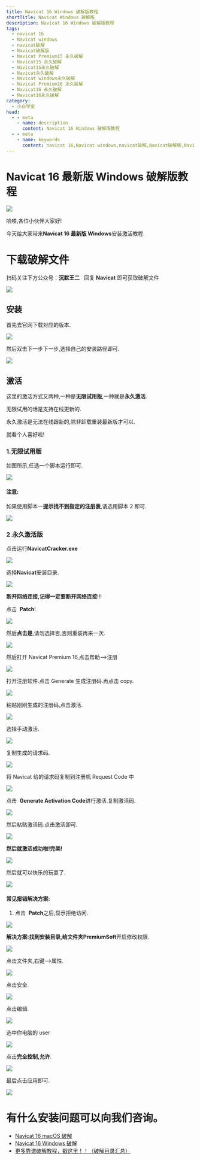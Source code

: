 ```yaml
---
title: Navicat 16 Windows 破解版教程
shortTitle: Navicat Windows 破解版
description: Navicat 16 Windows 破解版教程
tags:
  - navicat 16
  - Navicat windows
  - navicat破解
  - Navicat破解版
  - Navicat Premium15 永久破解
  - Navicat15 永久破解
  - Navicat15永久破解
  - Navicat永久破解
  - Navicat windows永久破解
  - Navicat Premium16 永久破解
  - Navicat16 永久破解
  - Navicat16永久破解
category:
  - 小白学堂
head:
  - - meta
    - name: description
      content: Navicat 16 Windows 破解版教程
  - - meta
    - name: keywords
      content: navicat 16,Navicat windows,navicat破解,Navicat破解版,Navicat Premium15 永久破解,Navicat15 永久破解,Navicat15永久破解,Navicat永久破解,Navicat windows永久破解,Navicat Premium16 永久破解,Navicat16 永久破解,Navicat16永久破解
---
```


# Navicat 16 最新版 Windows 破解版教程

![](http://cdn.tobebetterjavaer.com/tobebetterjavaer/images/nice-article/itmind-navicatzxbwindowspjbjc-a66b42a0-4e64-4d83-b5c1-6d969a932ece.jpg)



哈喽,各位小伙伴大家好!

今天给大家带来**Navicat 16 最新版 Windows**安装激活教程.

# 下载破解文件

扫码关注下方公众号：**沉默王二**   回复  **Navicat** 即可获取破解文件

![](http://cdn.tobebetterjavaer.com/tobebetterjavaer/images/nice-article/itmind-ideapxideajhideayjjhmideazxjhzcmpjjcyjjhqcyx-fc5a32f3-04ed-4bbf-9df8-a13a409a275f.png)

## 安装

首先去官网下载对应的版本.

![](http://cdn.tobebetterjavaer.com/tobebetterjavaer/images/nice-article/itmind-navicatzxbwindowspjbjc-196ff0a8-80bf-42a1-9368-347cc7ed0537.png)

然后双击下一步下一步,选择自己的安装路径即可.

![](http://cdn.tobebetterjavaer.com/tobebetterjavaer/images/nice-article/itmind-navicatzxbwindowspjbjc-a3bc39d1-6076-4d75-83db-66aaf14d0723.png)

## 激活

这里的激活方式又两种,一种是**无限试用版**,一种就是**永久激活**.

无限试用的话是支持在线更新的.

永久激活是无法在线跟新的,除非卸载重装最新版才可以.

就看个人喜好啦!

### 1.无限试用版

如图所示,任选一个脚本运行即可.

![](http://cdn.tobebetterjavaer.com/tobebetterjavaer/images/nice-article/itmind-navicatzxbwindowspjbjc-92c24be1-1d76-4786-9858-b15a9841b489.png)

#### 注意:

如果使用脚本一**提示找不到指定的注册表**,请选用脚本 2 即可.

![](http://cdn.tobebetterjavaer.com/tobebetterjavaer/images/nice-article/itmind-navicatzxbwindowspjbjc-e9921a2b-abfe-4d40-a93f-5b83129b8ad1.png)

### 2.永久激活版

点击运行**NavicatCracker.exe**

![](http://cdn.tobebetterjavaer.com/tobebetterjavaer/images/nice-article/itmind-navicatzxbwindowspjbjc-5aff3118-33cb-401d-a056-20e660fffdde.png)

选择**Navicat**安装目录.

![](http://cdn.tobebetterjavaer.com/tobebetterjavaer/images/nice-article/itmind-navicatzxbwindowspjbjc-4edde149-1909-4fa7-98fa-1741f9ee997c.png)

**断开网络连接,记得一定要断开网络连接**!!!

点击  **Patch**!

![](http://cdn.tobebetterjavaer.com/tobebetterjavaer/images/nice-article/itmind-navicatzxbwindowspjbjc-3fbe53e1-ff97-4c88-af17-184a62b5da65.png)

然后**点击是**,请勿选择否,否则重装再来一次.

![](http://cdn.tobebetterjavaer.com/tobebetterjavaer/images/nice-article/itmind-navicatzxbwindowspjbjc-792244ce-eb22-4eb6-93ec-7a52e60f7fec.png)

然后打开 Navicat Premium 16,点击帮助–>注册

![](http://cdn.tobebetterjavaer.com/tobebetterjavaer/images/nice-article/itmind-navicatzxbwindowspjbjc-5bda44eb-ebf6-4b28-9452-c0c8faf9b586.png)

打开注册软件.点击 Generate 生成注册码.再点击 copy.

![](http://cdn.tobebetterjavaer.com/tobebetterjavaer/images/nice-article/itmind-navicatzxbwindowspjbjc-550d6a3f-c5ea-40dd-b7a7-6df916c4d586.png)

粘贴刚刚生成的注册码,点击激活.

![](http://cdn.tobebetterjavaer.com/tobebetterjavaer/images/nice-article/itmind-navicatzxbwindowspjbjc-17c171d9-535a-4e53-8a48-c6ef4372ccad.png)

选择手动激活.

![](http://cdn.tobebetterjavaer.com/tobebetterjavaer/images/nice-article/itmind-navicatzxbwindowspjbjc-09fb4fbd-fff6-45b4-a66e-7066a030baf3.png)

复制生成的请求码.

![](http://cdn.tobebetterjavaer.com/tobebetterjavaer/images/nice-article/itmind-navicatzxbwindowspjbjc-bf589a95-cabd-43be-8e39-c8a45a0edf78.png)

将 Navicat 给的请求码复制到注册机 Request Code 中

![](http://cdn.tobebetterjavaer.com/tobebetterjavaer/images/nice-article/itmind-navicatzxbwindowspjbjc-768610e4-eea0-45dc-b491-d4834354cf5a.png)

点击  **Generate Activation Code**进行激活.复制激活码.

![](http://cdn.tobebetterjavaer.com/tobebetterjavaer/images/nice-article/itmind-navicatzxbwindowspjbjc-009559ff-4852-47d2-ad3e-c07b5294eef2.png)

然后粘贴激活码.点击激活即可.

![](http://cdn.tobebetterjavaer.com/tobebetterjavaer/images/nice-article/itmind-navicatzxbwindowspjbjc-f53abee0-2cbe-451c-bf2a-e927ab909f40.png)

**然后就激活成功啦!完美!**

![](http://cdn.tobebetterjavaer.com/tobebetterjavaer/images/nice-article/itmind-navicatzxbwindowspjbjc-10878b26-eb94-455b-9d41-252273e2267e.png)

然后就可以快乐的玩耍了.

![](http://cdn.tobebetterjavaer.com/tobebetterjavaer/images/nice-article/itmind-navicatzxbwindowspjbjc-37fa9a99-c995-4741-97f3-ad1f36da1202.png)

#### 常见报错解决方案:

1.  点击  **Patch**之后,显示拒绝访问.

![](http://cdn.tobebetterjavaer.com/tobebetterjavaer/images/nice-article/itmind-navicatzxbwindowspjbjc-6141b09a-c2c3-4991-a489-7bef950658a7.png)

**解决方案:**找到安装目录,给文件夹**PremiumSoft**开启修改权限.

![](http://cdn.tobebetterjavaer.com/tobebetterjavaer/images/nice-article/itmind-navicatzxbwindowspjbjc-43bd9471-b6c0-4ee9-abcb-1171792c2bad.png)

点击文件夹,右键—>属性.

![](http://cdn.tobebetterjavaer.com/tobebetterjavaer/images/nice-article/itmind-navicatzxbwindowspjbjc-7aeda974-d69d-4dfa-95e5-c30a37bbea8a.png)

点击安全.

![](http://cdn.tobebetterjavaer.com/tobebetterjavaer/images/nice-article/itmind-navicatzxbwindowspjbjc-3bfda1da-53bc-4fab-a004-32f4830b24c3.png)

点击编辑.

![](http://cdn.tobebetterjavaer.com/tobebetterjavaer/images/nice-article/itmind-navicatzxbwindowspjbjc-80b68d0c-084e-4a4f-a5dc-a0343e966375.png)

选中你电脑的 user

![](http://cdn.tobebetterjavaer.com/tobebetterjavaer/images/nice-article/itmind-navicatzxbwindowspjbjc-44c1527c-14c3-4dc6-997c-c330057bfc08.png)

点击**完全控制,允许**.

![](http://cdn.tobebetterjavaer.com/tobebetterjavaer/images/nice-article/itmind-navicatzxbwindowspjbjc-f5fd2c87-f661-4ce1-9b46-393434d0c33b.png)

最后点击应用即可.

![](http://cdn.tobebetterjavaer.com/tobebetterjavaer/images/nice-article/itmind-navicatzxbwindowspjbjc-0ffb70d4-7870-485d-8b82-2f3fe9a52a33.png)

# 有什么安装问题可以向我们咨询。

- [Navicat 16 macOS 破解](https://tobebetterjavaer.com/nice-article/itmind/navicatmacyjpx.html)
- [Navicat 16 Windows 破解](https://tobebetterjavaer.com/nice-article/itmind/navicatzxbwindowspjbjc.html)
- [更多靠谱破解教程，戳这里！！（破解目录汇总）](https://tobebetterjavaer.com/nice-article/itmind/)
